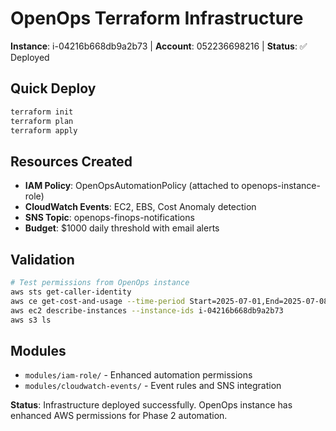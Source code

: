 # OpenOps Terraform Infrastructure

**Instance**: i-04216b668db9a2b73 | **Account**: 052236698216 | **Status**: ✅ Deployed

## Quick Deploy

```bash
terraform init
terraform plan
terraform apply
```

## Resources Created

- **IAM Policy**: OpenOpsAutomationPolicy (attached to openops-instance-role)
- **CloudWatch Events**: EC2, EBS, Cost Anomaly detection
- **SNS Topic**: openops-finops-notifications
- **Budget**: $1000 daily threshold with email alerts

## Validation

```bash
# Test permissions from OpenOps instance
aws sts get-caller-identity
aws ce get-cost-and-usage --time-period Start=2025-07-01,End=2025-07-08
aws ec2 describe-instances --instance-ids i-04216b668db9a2b73
aws s3 ls
```

## Modules

- `modules/iam-role/` - Enhanced automation permissions
- `modules/cloudwatch-events/` - Event rules and SNS integration

**Status**: Infrastructure deployed successfully. OpenOps instance has enhanced AWS permissions for Phase 2 automation.